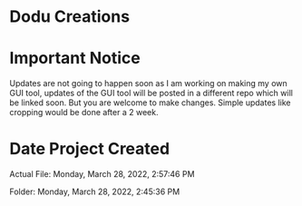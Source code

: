 # Dodu Creations

# Important Notice
Updates are not going to happen soon as I am working on making my own GUI tool, updates of the GUI tool will be posted in a different repo which will be linked soon. But you are welcome to make changes.
Simple updates like cropping would be done after a 2 week.

# Date Project Created
Actual File: ‎Monday, ‎March ‎28, ‎2022, ‏‎2:57:46 PM

Folder: ‎Monday, ‎March ‎28, ‎2022, ‏‎2:45:36 PM
